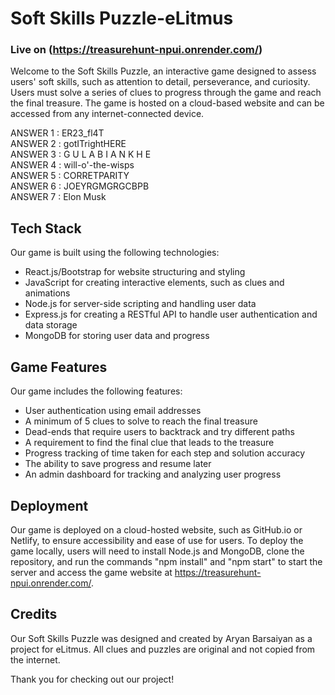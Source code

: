 # Soft Skills Puzzle-eLitmus
### Live on (https://treasurehunt-npui.onrender.com/)

Welcome to the Soft Skills Puzzle, an interactive game designed to assess users' soft skills, such as attention to detail, perseverance, and curiosity. Users must solve a series of clues to progress through the game and reach the final treasure. The game is hosted on a cloud-based website and can be accessed from any internet-connected device.

ANSWER 1  :   ER23_fl4T <br>
ANSWER 2  :   gotITrightHERE<br>
ANSWER 3  :   G U L A B I A N K H E<br>
ANSWER 4  :   will-o'-the-wisps<br>
ANSWER 5  :   CORRETPARITY<br>
ANSWER 6  :   JOEYRGMGRGCBPB<br>
ANSWER 7  :   Elon Musk<br>

## Tech Stack

Our game is built using the following technologies:

- React.js/Bootstrap for website structuring and styling
- JavaScript for creating interactive elements, such as clues and animations
- Node.js for server-side scripting and handling user data
- Express.js for creating a RESTful API to handle user authentication and data storage
- MongoDB for storing user data and progress

## Game Features

Our game includes the following features:

- User authentication using email addresses
- A minimum of 5 clues to solve to reach the final treasure
- Dead-ends that require users to backtrack and try different paths
- A requirement to find the final clue that leads to the treasure
- Progress tracking of time taken for each step and solution accuracy
- The ability to save progress and resume later
- An admin dashboard for tracking and analyzing user progress

## Deployment

Our game is deployed on a cloud-hosted website, such as GitHub.io or Netlify, to ensure accessibility and ease of use for users. To deploy the game locally, users will need to install Node.js and MongoDB, clone the repository, and run the commands "npm install" and "npm start" to start the server and access the game website at https://treasurehunt-npui.onrender.com/.

## Credits

Our Soft Skills Puzzle was designed and created by Aryan Barsaiyan as a project for eLitmus. All clues and puzzles are original and not copied from the internet.

Thank you for checking out our project!
